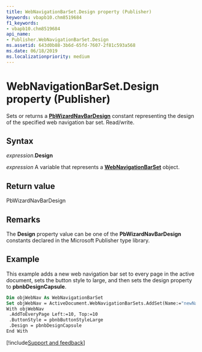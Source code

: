 ```yaml
---
title: WebNavigationBarSet.Design property (Publisher)
keywords: vbapb10.chm8519684
f1_keywords:
- vbapb10.chm8519684
api_name:
- Publisher.WebNavigationBarSet.Design
ms.assetid: 643d0b88-3b6d-65fd-7607-2f81c593a568
ms.date: 06/18/2019
ms.localizationpriority: medium
---
```



# WebNavigationBarSet.Design property (Publisher)

Sets or returns a **[PbWizardNavBarDesign](Publisher.PbWizardNavBarDesign.md)** constant representing the design of the specified web navigation bar set. Read/write.


## Syntax

_expression_.**Design**

_expression_ A variable that represents a **[WebNavigationBarSet](Publisher.WebNavigationBarSet.md)** object.


## Return value

PbWizardNavBarDesign


## Remarks

The **Design** property value can be one of the **PbWizardNavBarDesign** constants declared in the Microsoft Publisher type library.


## Example

This example adds a new web navigation bar set to every page in the active document, sets the button style to large, and then sets the design property to **pbnbDesignCapsule**.

```vb
Dim objWebNav As WebNavigationBarSet 
Set objWebNav = ActiveDocument.WebNavigationBarSets.AddSet(Name:="newNavBar") 
With objWebNav 
 .AddToEveryPage Left:=10, Top:=10 
 .ButtonStyle = pbnbButtonStyleLarge 
 .Design = pbnbDesignCapsule 
End With
```

[!include[Support and feedback](~/includes/feedback-boilerplate.md)]